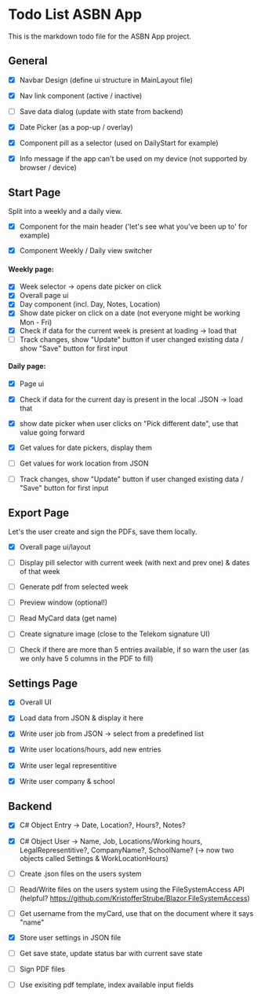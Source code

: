 # Todo List ASBN App
This is the markdown todo file for the ASBN App project.



## General

- [x] Navbar Design (define ui structure in MainLayout file)
- [x] Nav link component (active / inactive)
- [ ] Save data dialog (update with state from backend)
- [x] Date Picker (as a pop-up / overlay)
- [x] Component pill as a selector (used on DailyStart for example)
- [x] Info message if the app can't be used on my device (not supported by browser / device)


## Start Page

Split into a weekly and a daily view.

- [x] Component for the main header ('let's see what you've been up to' for example)
- [x] Component Weekly / Daily view switcher


#### Weekly page:
  - [x] Week selector -> opens date picker on click
  - [x] Overall page ui
  - [x] Day component (incl. Day, Notes, Location)
  - [x] Show date picker on click on a date (not everyone might be working Mon - Fri)
  - [x] Check if data for the current week is present at loading -> load that
  - [ ] Track changes, show "Update" button if user changed existing data / show "Save" button for first input

#### Daily page:
  - [x] Page ui
  - [x] Check if data for the current day is present in the local .JSON -> load that
  - [x] show date picker when user clicks on "Pick different date", use that value going forward
  - [x] Get values for date pickers, display them
  - [ ] Get values for work location from JSON
  - [ ] Track changes, show "Update" button if user changed existing data / "Save" button for first input


## Export Page 

Let's the user create and sign the PDFs, save them locally.

- [x] Overall page ui/layout
- [ ] Display pill selector with current week (with next and prev one) & dates of that week
- [ ] Generate pdf from selected week
- [ ] Preview window (optional!)
- [ ] Read MyCard data (get name)
- [ ] Create signature image (close to the Telekom signature UI)
- [ ] Check if there are more than 5 entries available, if so warn the user (as we only have 5 columns in the PDF to fill)




## Settings Page 

- [x] Overall UI
- [x] Load data from JSON & display it here
- [x] Write user job from JSON -> select from a predefined list
- [x] Write user locations/hours, add new entries
- [x] Write user legal representitive
- [x] Write user company & school


## Backend

- [x] C# Object Entry -> Date, Location?, Hours?, Notes?
- [x] C# Object User -> Name, Job, Locations/Working hours, LegalRepresentitive?, CompanyName?, SchoolName? (-> now two objects called Settings & WorkLocationHours)
- [ ] Create .json files on the users system
- [ ] Read/Write files on the users system using the FileSystemAccess API (helpful? https://github.com/KristofferStrube/Blazor.FileSystemAccess)
- [ ] Get username from the myCard, use that on the document where it says "name"
- [x] Store user settings in JSON file
- [ ] Get save state, update status bar with current save state
- [ ] Sign PDF files  
- [ ] Use exisiting pdf template, index available input fields



